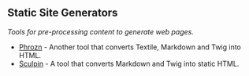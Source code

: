 ## Static Site Generators
*Tools for pre-processing content to generate web pages.*
* [Phrozn](http://phrozn.info) - Another tool that converts Textile, Markdown and Twig into HTML.
* [Sculpin](http://sculpin.io) - A tool that converts Markdown and Twig into static HTML.
